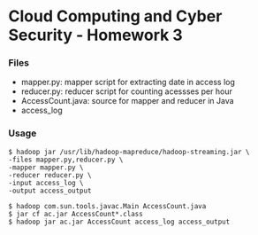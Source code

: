 # Cloud Computing and Cyber Security - Homework 3

### Files
* mapper.py: mapper script for extracting date in access log
* reducer.py: reducer script for counting acessses per hour
* AccessCount.java: source for mapper and reducer in Java
* access_log

### Usage
```
$ hadoop jar /usr/lib/hadoop-mapreduce/hadoop-streaming.jar \
-files mapper.py,reducer.py \
-mapper mapper.py \
-reducer reducer.py \
-input access_log \
-output access_output

$ hadoop com.sun.tools.javac.Main AccessCount.java
$ jar cf ac.jar AccessCount*.class
$ hadoop jar ac.jar AccessCount access_log access_output
```